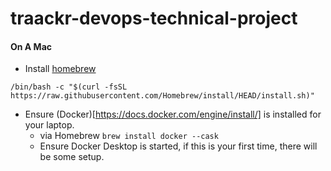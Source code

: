 # traackr-devops-technical-project


#### On A Mac 
* Install [homebrew](https://brew.sh/)  

```Shell
/bin/bash -c "$(curl -fsSL https://raw.githubusercontent.com/Homebrew/install/HEAD/install.sh)"
```

* Ensure (Docker)[https://docs.docker.com/engine/install/] is installed for your laptop. 
    * via Homebrew `brew install docker --cask`  
    * Ensure Docker Desktop is started, if this is your first time, there will be some setup.  
